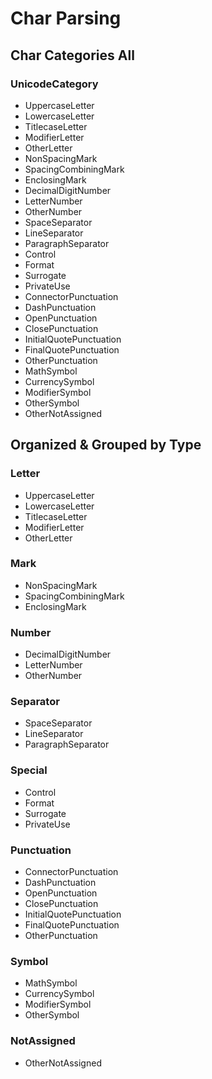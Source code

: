 # Char Parsing

## Char Categories All


### UnicodeCategory

- UppercaseLetter 
- LowercaseLetter 
- TitlecaseLetter 
- ModifierLetter 
- OtherLetter 
- NonSpacingMark 
- SpacingCombiningMark 
- EnclosingMark 
- DecimalDigitNumber 
- LetterNumber 
- OtherNumber 
- SpaceSeparator 
- LineSeparator 
- ParagraphSeparator 
- Control 
- Format 
- Surrogate 
- PrivateUse 
- ConnectorPunctuation 
- DashPunctuation 
- OpenPunctuation 
- ClosePunctuation 
- InitialQuotePunctuation 
- FinalQuotePunctuation 
- OtherPunctuation 
- MathSymbol 
- CurrencySymbol 
- ModifierSymbol 
- OtherSymbol 
- OtherNotAssigned


## Organized & Grouped by Type

### Letter
- UppercaseLetter
- LowercaseLetter
- TitlecaseLetter
- ModifierLetter
- OtherLetter

### Mark
- NonSpacingMark
- SpacingCombiningMark
- EnclosingMark

### Number
- DecimalDigitNumber
- LetterNumber
- OtherNumber

### Separator
- SpaceSeparator
- LineSeparator
- ParagraphSeparator

### Special
- Control
- Format
- Surrogate
- PrivateUse

### Punctuation
- ConnectorPunctuation
- DashPunctuation
- OpenPunctuation
- ClosePunctuation
- InitialQuotePunctuation
- FinalQuotePunctuation
- OtherPunctuation

### Symbol
- MathSymbol
- CurrencySymbol
- ModifierSymbol
- OtherSymbol

### NotAssigned
- OtherNotAssigned

